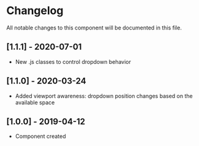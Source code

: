 # Changelog
All notable changes to this component will be documented in this file.

## [1.1.1] - 2020-07-01
- New .js classes to control dropdown behavior

## [1.1.0] - 2020-03-24
- Added viewport awareness: dropdown position changes based on the available space

## [1.0.0] - 2019-04-12
- Component created
